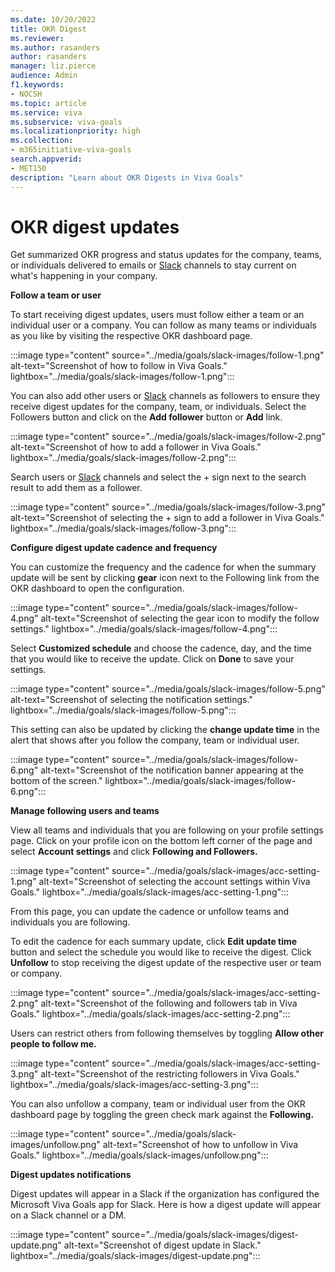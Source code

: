 ```yaml
---
ms.date: 10/20/2022
title: OKR Digest
ms.reviewer: 
ms.author: rasanders
author: rasanders
manager: liz.pierce
audience: Admin
f1.keywords:
- NOCSH
ms.topic: article
ms.service: viva
ms.subservice: viva-goals
ms.localizationpriority: high
ms.collection:  
- m365initiative-viva-goals  
search.appverid:
- MET150
description: "Learn about OKR Digests in Viva Goals"
---
```


# OKR digest updates 

Get summarized OKR progress and status updates for the company, teams, or individuals delivered to emails or [Slack](https://slack.com/) channels to stay current on what's happening in your company.

**Follow a team or user**

To start receiving digest updates, users must follow either a team or an individual user or a company. You can follow as many teams or individuals as you like by visiting the respective OKR dashboard page. 

:::image type="content" source="../media/goals/slack-images/follow-1.png" alt-text="Screenshot of how to follow in Viva Goals." lightbox="../media/goals/slack-images/follow-1.png":::

You can also add other users or [Slack](https://slack.com/) channels as followers to ensure they receive digest updates for the company, team, or individuals. Select the Followers button and click on the **Add follower** button or **Add** link. 

:::image type="content" source="../media/goals/slack-images/follow-2.png" alt-text="Screenshot of how to add a follower in Viva Goals." lightbox="../media/goals/slack-images/follow-2.png":::

Search users or [Slack](https://slack.com/) channels and select the + sign next to the search result to add them as a follower. 

:::image type="content" source="../media/goals/slack-images/follow-3.png" alt-text="Screenshot of selecting the + sign to add a follower in Viva Goals." lightbox="../media/goals/slack-images/follow-3.png":::

**Configure digest update cadence and frequency**

You can customize the frequency and the cadence for when the summary update will be sent by clicking **gear** icon next to the Following link from the OKR dashboard to open the configuration. 

:::image type="content" source="../media/goals/slack-images/follow-4.png" alt-text="Screenshot of selecting the gear icon to modify the follow settings." lightbox="../media/goals/slack-images/follow-4.png":::

Select **Customized schedule** and choose the cadence, day, and the time that you would like to receive the update. Click on **Done** to save your settings. 

:::image type="content" source="../media/goals/slack-images/follow-5.png" alt-text="Screenshot of selecting the notification settings." lightbox="../media/goals/slack-images/follow-5.png":::

This setting can also be updated by clicking the **change update time** in the alert that shows after you follow the company, team or individual user. 

:::image type="content" source="../media/goals/slack-images/follow-6.png" alt-text="Screenshot of the notification banner appearing at the bottom of the screen." lightbox="../media/goals/slack-images/follow-6.png":::

**Manage following users and teams**

View all teams and individuals that you are following on your profile settings page. Click on your profile icon on the bottom left corner of the page and select **Account settings** and click **Following and Followers.** 

:::image type="content" source="../media/goals/slack-images/acc-setting-1.png" alt-text="Screenshot of selecting the account settings within Viva Goals." lightbox="../media/goals/slack-images/acc-setting-1.png":::

From this page, you can update the cadence or unfollow teams and individuals you are following.   

To edit the cadence for each summary update, click **Edit update time** button and select the schedule you would like to receive the digest. Click **Unfollow** to stop receiving the digest update of the respective user or team or company. 

:::image type="content" source="../media/goals/slack-images/acc-setting-2.png" alt-text="Screenshot of the following and followers tab in Viva Goals." lightbox="../media/goals/slack-images/acc-setting-2.png":::

Users can restrict others from following themselves by toggling **Allow other people to follow me.** 

:::image type="content" source="../media/goals/slack-images/acc-setting-3.png" alt-text="Screenshot of the restricting followers in Viva Goals." lightbox="../media/goals/slack-images/acc-setting-3.png":::

You can also unfollow a company, team or individual user from the OKR dashboard page by toggling the green check mark against the **Following.** 

:::image type="content" source="../media/goals/slack-images/unfollow.png" alt-text="Screenshot of how to unfollow in Viva Goals." lightbox="../media/goals/slack-images/unfollow.png":::

**Digest updates notifications**

Digest updates will appear in a Slack if the organization has configured the Microsoft Viva Goals app for Slack. Here is how a digest update will appear on a Slack channel or a DM. 

:::image type="content" source="../media/goals/slack-images/digest-update.png" alt-text="Screenshot of digest update in Slack." lightbox="../media/goals/slack-images/digest-update.png":::

